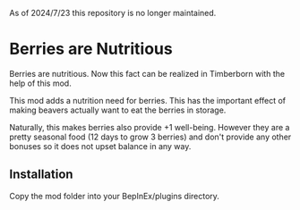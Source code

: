 As of 2024/7/23 this repository is no longer maintained.

# Berries are Nutritious

Berries are nutritious. Now this fact can be realized in Timberborn with the help of this mod.

This mod adds a nutrition need for berries. This has the important effect of making beavers actually want to eat the berries in storage.

Naturally, this makes berries also provide +1 well-being. However they are a pretty seasonal food (12 days to grow 3 berries) and don't provide any other bonuses so it does not upset balance in any way.

## Installation
Copy the mod folder into your BepInEx/plugins directory.
